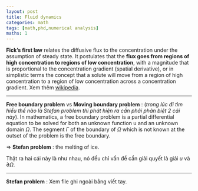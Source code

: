 ```yaml
---
layout: post
title: Fluid dynamics
categories: math
tags: [math,phd,numerical analysis]
maths: 1
---
```



**Fick’s first law** relates the diffusive flux to the concentration under the assumption of steady state. It postulates that the **flux goes from regions of high concentration to regions of low concentration**, with a magnitude that is proportional to the concentration gradient (spatial derivative), or in simplistic terms the concept that a solute will move from a region of high concentration to a region of low concentration across a concentration gradient. Xem thêm [wikipedia](https://en.wikipedia.org/wiki/Fick%27s_laws_of_diffusion).

---

**Free boundary problem** vs **Moving boundary problem** : (*trong lúc đi tìm hiểu thế nào là Stefan problem thì phát hiện ra cần phải phân biệt 2 cái này*). In mathematics, a free boundary problem is a partial differential equation to be solved for both an unknown function u and an unknown domain $\Omega$. The segment $\Gamma$ of the boundary of $\Omega$ which is not known at the outset of the problem is the free boundary. 

$\Rightarrow$ **Stefan problem** : the melting of ice.

Thật ra hai cái này là như nhau, nó đều chỉ vấn đề cần giải quyết là giải $u$ và $\partial\Omega$.

---

**Stefan problem** : Xem file ghi ngoài bằng viết tay. 
